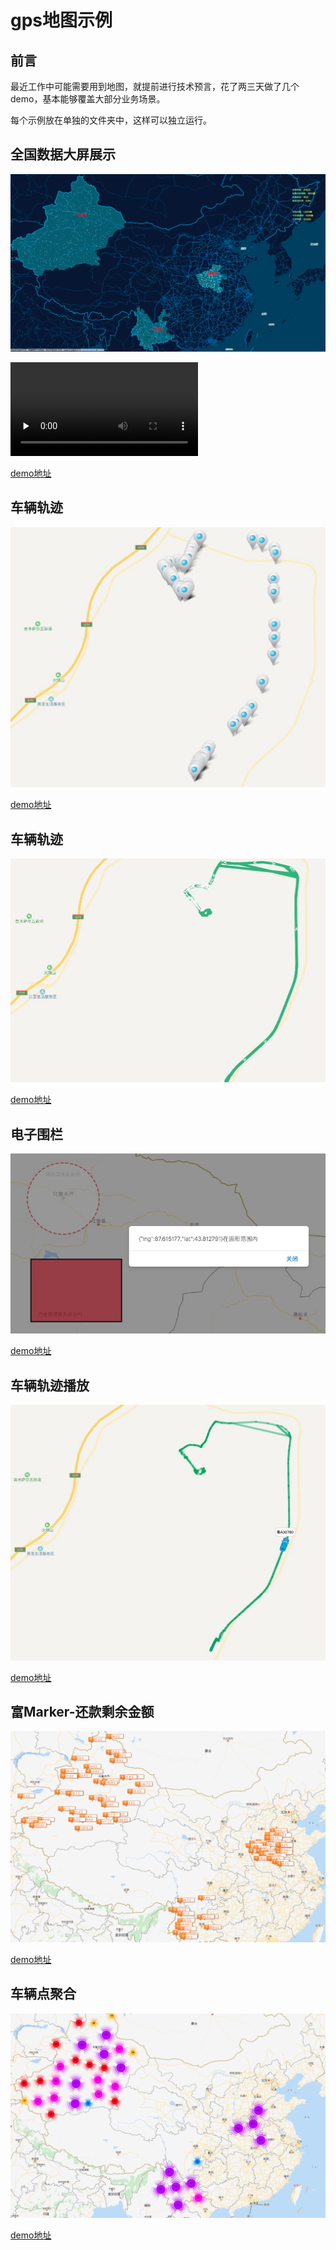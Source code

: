 # gps地图示例

## 前言

最近工作中可能需要用到地图，就提前进行技术预言，花了两三天做了几个demo，基本能够覆盖大部分业务场景。

每个示例放在单独的文件夹中，这样可以独立运行。

## 全国数据大屏展示


![图片描述](./img/mapvDemo.png)

<video id="video" controls="" preload="none" poster="">
<source id="mp4" src="./img/mapvDemo.mp4" type="video/mp4">
</video>


[demo地址](./gps/mapvDemo)


## 车辆轨迹

![图片描述](./img/markerDemo.jpg)


[demo地址](./gps/markerDemo)



## 车辆轨迹

![图片描述](./img/polylineDemo.jpg)


[demo地址](./gps/polylineDemo)




## 电子围栏

![图片描述](./img/electronicFence.jpg)


[demo地址](./gps/electronicFence)



## 车辆轨迹播放

![图片描述](./img/roadbook.jpg)


[demo地址](./gps/roadbook)


## 富Marker-还款剩余金额

![图片描述](./img/richMarker.png)


[demo地址](./gps/richMarker)


## 车辆点聚合

![图片描述](./img/polymerization.png)


[demo地址](./gps/polymerization)







